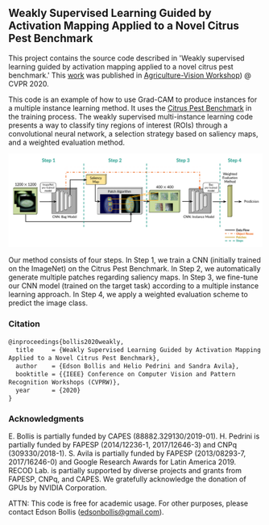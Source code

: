 ## Weakly Supervised Learning Guided by Activation Mapping Applied to a Novel Citrus Pest Benchmark

This project contains the source code described in 'Weakly supervised learning guided by activation mapping applied to a novel citrus pest benchmark.' This [work](https://arxiv.org/pdf/2004.11252.pdf) was published in [Agriculture-Vision Workshop](https://github.com/SHI-Labs/Agriculture-Vision)) @ CVPR 2020.

This code is an example of how to use Grad-CAM to produce instances for a multiple instance learning method. It uses the [Citrus Pest Benchmark](https://github.com/edsonbollis/Citrus-Pest-Benchmark) in the training process. The weakly supervised multi-instance learning code presents a way to classify tiny regions of interest (ROIs) through a convolutional neural network, a selection strategy based on saliency maps, and a weighted evaluation method.

![Mite Images](https://github.com/edsonbollis/Weakly-Supervised-Learning-Citrus-Pest-Benchmark/blob/master/pipeline.png)

Our method consists of four steps. In Step 1, we train a CNN (initially trained on the ImageNet) on the Citrus
Pest Benchmark. In Step 2, we automatically generate multiple patches regarding saliency maps. In Step 3, we fine-tune our
CNN model (trained on the target task) according to a multiple instance learning approach. In Step 4, we apply a weighted
evaluation scheme to predict the image class.


### Citation
```
@inproceedings{bollis2020weakly,
  title     = {Weakly Supervised Learning Guided by Activation Mapping Applied to a Novel Citrus Pest Benchmark},
  author    = {Edson Bollis and Helio Pedrini and Sandra Avila},
  booktitle = {{IEEE} Conference on Computer Vision and Pattern Recognition Workshops (CVPRW)},
  year      = {2020}
}
```

### Acknowledgments
E. Bollis is partially funded by CAPES (88882.329130/2019-01). H. Pedrini is partially funded by FAPESP (2014/12236-1, 2017/12646-3) and CNPq (309330/2018-1). S. Avila is partially funded by FAPESP (2013/08293-7, 2017/16246-0) and Google Research Awards for Latin America 2019. RECOD Lab. is partially supported by diverse projects and grants from FAPESP, CNPq, and CAPES. We gratefully acknowledge the donation of GPUs by NVIDIA Corporation.

ATTN: This code is free for academic usage. For other purposes, please contact Edson Bollis (edsonbollis@gmail.com).
